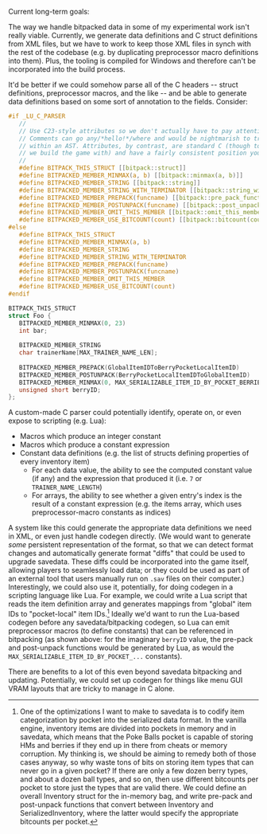 
Current long-term goals:

The way we handle bitpacked data in some of my experimental work isn't really viable. Currently, we generate data definitions and C struct definitions from XML files, but we have to work to keep those XML files in synch with the rest of the codebase (e.g. by duplicating preprocessor macro definitions into them). Plus, the tooling is compiled for Windows and therefore can't be incorporated into the build process.

It'd be better if we could somehow parse all of the C headers -- struct definitions, preprocessor macros, and the like -- and be able to generate data definitions based on some sort of annotation to the fields. Consider:

```c
#if _LU_C_PARSER
   //
   // Use C23-style attributes so we don't actually have to pay attention to code comments.
   // Comments can go any/*hello!*/where and would be nightmarish to try and handle rationally 
   // within an AST. Attributes, by contrast, are standard C (though too new for the compiler 
   // we build the game with) and have a fairly consistent position you can put them in.
   //
   #define BITPACK_THIS_STRUCT [[bitpack::struct]]
   #define BITPACKED_MEMBER_MINMAX(a, b) [[bitpack::minmax(a, b)]]
   #define BITPACKED_MEMBER_STRING [[bitpack::string]]
   #define BITPACKED_MEMBER_STRING_WITH_TERMINATOR [[bitpack::string_with_terminator]]
   #define BITPACKED_MEMBER_PREPACK(funcname) [[bitpack::pre_pack_function(#funcname)]]
   #define BITPACKED_MEMBER_POSTUNPACK(funcname) [[bitpack::post_unpack_function(#funcname)]]
   #define BITPACKED_MEMBER_OMIT_THIS_MEMBER [[bitpack::omit_this_member]]
   #define BITPACKED_MEMBER_USE_BITCOUNT(count) [[bitpack::bitcount(count)]]
#else
   #define BITPACK_THIS_STRUCT
   #define BITPACKED_MEMBER_MINMAX(a, b)
   #define BITPACKED_MEMBER_STRING
   #define BITPACKED_MEMBER_STRING_WITH_TERMINATOR
   #define BITPACKED_MEMBER_PREPACK(funcname)
   #define BITPACKED_MEMBER_POSTUNPACK(funcname)
   #define BITPACKED_MEMBER_OMIT_THIS_MEMBER
   #define BITPACKED_MEMBER_USE_BITCOUNT(count)
#endif

BITPACK_THIS_STRUCT
struct Foo {
   BITPACKED_MEMBER_MINMAX(0, 23)
   int bar;
   
   BITPACKED_MEMBER_STRING
   char trainerName[MAX_TRAINER_NAME_LEN];
   
   BITPACKED_MEMBER_PREPACK(GlobalItemIDToBerryPocketLocalItemID)
   BITPACKED_MEMBER_POSTUNPACK(BerryPocketLocalItemIDToGlobalItemID)
   BITPACKED_MEMBER_MINMAX(0, MAX_SERIALIZABLE_ITEM_ID_BY_POCKET_BERRIES)
   unsigned short berryID;
};
```

A custom-made C parser could potentially identify, operate on, or even expose to scripting (e.g. Lua):

* Macros which produce an integer constant
* Macros which produce a constant expression
* Constant data definitions (e.g. the list of structs defining properties of every inventory item)
  * For each data value, the ability to see the computed constant value (if any) and the expression that produced it (i.e. `7` or `TRAINER_NAME_LENGTH`)
  * For arrays, the ability to see whether a given entry's index is the result of a constant expression (e.g. the items array, which uses preprocessor-macro constants as indices)

A system like this could generate the appropriate data definitions we need in XML, or even just handle codegen directly. (We would want to generate *some* persistent representation of the format, so that we can detect format changes and automatically generate format "diffs" that could be used to upgrade savedata. These diffs could be incorporated into the game itself, allowing players to seamlessly load data; or they could be used as part of an external tool that users manually run on `.sav` files on their computer.) Interestingly, we could also use it, potentially, for doing codegen in a scripting language like Lua. For example, we could write a Lua script that reads the item definition array and generates mappings from "global" item IDs to "pocket-local" item IDs.[^1] Ideally we'd want to run the Lua-based codegen before any savedata/bitpacking codegen, so Lua can emit preprocessor macros (to define constants) that can be referenced in bitpacking (as shown above: for the imaginary `berryID` value, the pre-pack and post-unpack functions would be generated by Lua, as would the `MAX_SERIALIZABLE_ITEM_ID_BY_POCKET_...` constants).

[^1]: One of the optimizations I want to make to savedata is to codify item categorization by pocket into the serialized data format. In the vanilla engine, inventory items are divided into pockets in memory and in savedata, which means that the Poke Balls pocket is capable of storing HMs and berries if they end up in there from cheats or memory corruption. My thinking is, we should be aiming to remedy both of those cases anyway[^2], so why waste tons of bits on storing item types that can never go in a given pocket? If there are only a few dozen berry types, and about a dozen ball types, and so on, then use different bitcounts per pocket to store just the types that are valid there. We could define an overall Inventory struct for the in-memory bag, and write pre-pack and post-unpack functions that convert between Inventory and SerializedInventory, where the latter would specify the appropriate bitcounts per pocket.

[^2]: We should try to detect when people use GameShark or Action Replay cheats, show a warning screen, and direct them to a safe menu of in-game cheats for things like walking through walls or editing items. Ideally we'd eventually reproduce all the popular codes that are floating around.

There are benefits to a lot of this even beyond savedata bitpacking and updating. Potentially, we could set up codegen for things like menu GUI VRAM layouts that are tricky to manage in C alone.